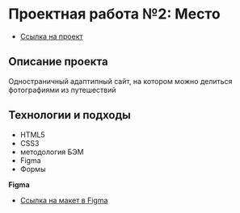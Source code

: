 # Проектная работа №2: Место

* [Ссылка на проект](https://natalychulichkova.github.io/mesto-project/index.html)

## Описание проекта
Одностраничный адаптипный сайт, на котором можно делиться фотографиями из путешествий

## Технологии и подходы
* HTML5
* CSS3
* методология БЭМ
* Figma
* Формы


**Figma**
* [Ссылка на макет в Figma](https://www.figma.com/file/2cn9N9jSkmxD84oJik7xL7/JavaScript.-Sprint-4?node-id=0%3A1)
